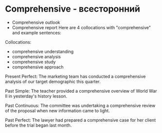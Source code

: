 # Comprehensive - всесторонний

- Comprehensive outlook
- Comprehensive report
  Here are 4 collocations with "comprehensive" and example sentences:

Collocations:

- comprehensive understanding
- comprehensive analysis
- comprehensive study
- comprehensive approach

Present Perfect:
The marketing team has conducted a comprehensive analysis of our target demographic this quarter.

Past Simple:
The teacher provided a comprehensive overview of World War II in yesterday's history lesson.

Past Continuous:
The committee was undertaking a comprehensive review of the proposal when new information came to light.

Past Perfect:
The lawyer had prepared a comprehensive case for her client before the trial began last month.
